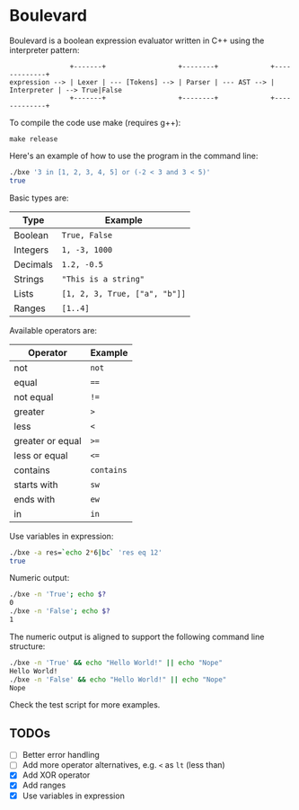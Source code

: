 # Boulevard
Boulevard is a boolean expression evaluator written in C++ using the interpreter pattern:
```
               +-------+                  +--------+             +-------------+
expression --> | Lexer | --- [Tokens] --> | Parser | --- AST --> | Interpreter | --> True|False
               +-------+                  +--------+             +-------------+
```

To compile the code use make (requires g++):
```
make release
```

Here's an example of how to use the program in the command line:
```bash
./bxe '3 in [1, 2, 3, 4, 5] or (-2 < 3 and 3 < 5)'
true
```

Basic types are:

| Type     | Example                       |
| -------- | ----------------------------- |
| Boolean  | `True, False`                 |
| Integers | `1, -3, 1000`                 |
| Decimals | `1.2, -0.5`                   |
| Strings  | `"This is a string"`          |
| Lists    | `[1, 2, 3, True, ["a", "b"]]` |
| Ranges   | `[1..4]`                      |

Available operators are:

| Operator         | Example    |
| ---------------- | ---------- |
| not              | `not`      |
| equal            | `==`       |
| not equal        | `!=`       |
| greater          | `>`        |
| less             | `<`        |
| greater or equal | `>=`       |
| less or equal    | `<=`       |
| contains         | `contains` |
| starts with      | `sw`       |
| ends with        | `ew`       |
| in               | `in`       |

Use variables in expression:
```bash
./bxe -a res=`echo 2*6|bc` 'res eq 12'
true
```

Numeric output:
```bash
./bxe -n 'True'; echo $?
0
./bxe -n 'False'; echo $?
1
```

The numeric output is aligned to support the following command line structure:
```bash
./bxe -n 'True' && echo "Hello World!" || echo "Nope"
Hello World!
./bxe -n 'False' && echo "Hello World!" || echo "Nope"
Nope
```

Check the test script for more examples.

## TODOs

- [ ] Better error handling
- [ ] Add more operator alternatives, e.g. `<` as `lt` (less than)
- [x] Add XOR operator
- [x] Add ranges
- [x] Use variables in expression
